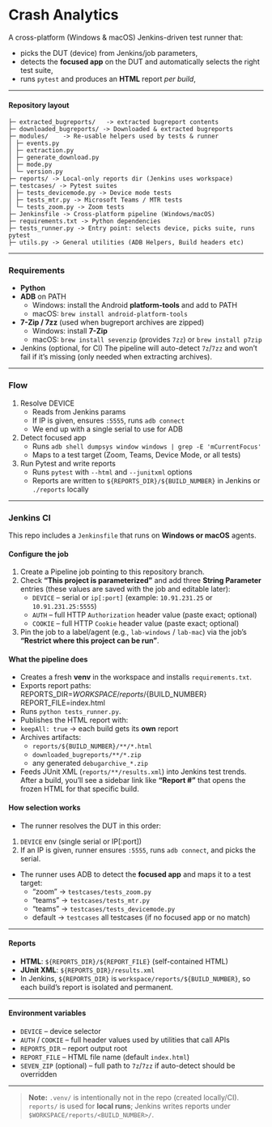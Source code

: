 # Crash Analytics
A cross-platform (Windows & macOS) Jenkins-driven test runner that:
- picks the DUT (device) from Jenkins/job parameters,
- detects the **focused app** on the DUT and automatically selects the right test suite,
- runs `pytest` and produces an **HTML** report *per build*,
---
#### Repository layout
    ├─ extracted_bugreports/   -> extracted bugreport contents
    ├─ downloaded_bugreports/ -> Downloaded & extracted bugreports
    ├─ modules/    -> Re-usable helpers used by tests & runner
    │ ├─ events.py  
    │ ├─ extraction.py 
    │ ├─ generate_download.py 
    │ ├─ mode.py 
    │ └─ version.py 
    ├─ reports/ -> Local-only reports dir (Jenkins uses workspace)
    ├─ testcases/ -> Pytest suites
    │ ├─ tests_devicemode.py -> Device mode tests
    │ ├─ tests_mtr.py -> Microsoft Teams / MTR tests
    │ └─ tests_zoom.py -> Zoom tests
    ├─ Jenkinsfile -> Cross-platform pipeline (Windows/macOS)
    ├─ requirements.txt -> Python dependencies
    ├─ tests_runner.py -> Entry point: selects device, picks suite, runs pytest
    ├─ utils.py -> General utilities (ADB Helpers, Build headers etc)
---
### Requirements 
- **Python** 
- **ADB** on PATH  
  - Windows: install the Android **platform-tools** and add to PATH  
  - macOS: `brew install android-platform-tools`
- **7-Zip / 7zz** (used when bugreport archives are zipped)  
  - Windows: install **7-Zip**   
  - macOS: `brew install sevenzip` (provides `7zz`) or `brew install p7zip`
- Jenkins (optional, for CI)
The pipeline will auto-detect `7z`/`7zz` and won’t fail if it’s missing (only needed when extracting archives). 
---
### Flow
1. Resolve DEVICE 
   - Reads from Jenkins params
   - If IP is given, ensures `:5555`, runs `adb connect`
   - We end up with a single serial to use for ADB
2. Detect focused app
   - Runs `adb shell dumpsys window windows | grep -E 'mCurrentFocus'`
   - Maps to a test target (Zoom, Teams, Device Mode, or all tests)
3. Run Pytest and write reports
    - Runs `pytest` with `--html` and `--junitxml` options
    - Reports are written to `${REPORTS_DIR}/${BUILD_NUMBER}` in Jenkins or `./reports` locally
---
### Jenkins CI 
This repo includes a `Jenkinsfile` that runs on **Windows or macOS** agents.
 
#### Configure the job
 
1. Create a Pipeline job pointing to this repository branch.
2. Check **“This project is parameterized”** and add three **String Parameter** entries (these values are saved with the job and editable later):
   - `DEVICE` – serial or `ip[:port]` (example: `10.91.231.25` or `10.91.231.25:5555`)
   - `AUTH` – full HTTP `Authorization` header value (paste exact; optional)
   - `COOKIE` – full HTTP `Cookie` header value (paste exact; optional)
3. Pin the job to a label/agent (e.g., `lab-windows` / `lab-mac`) via the job’s **“Restrict where this project can be run”**.
 
#### What the pipeline does
 
- Creates a fresh **venv** in the workspace and installs `requirements.txt`.
- Exports report paths:
REPORTS_DIR=$WORKSPACE/reports/${BUILD_NUMBER}
REPORT_FILE=index.html
- Runs `python tests_runner.py`.
- Publishes the HTML report with:
- `keepAll: true` → each build gets its **own** report
- Archives artifacts:
    - `reports/${BUILD_NUMBER}/**/*.html`
    - `downloaded_bugreports/**/*.zip`
    - any generated `debugarchive_*.zip`
- Feeds JUnit XML (`reports/**/results.xml`) into Jenkins test trends. 
After a build, you’ll see a sidebar link like **“Report #<build>”** that opens the frozen HTML for that specific build.

#### How selection works
 
- The runner resolves the DUT in this order:
1. `DEVICE` env (single serial or IP[:port])
2. If an IP is given, runner ensures `:5555`, runs `adb connect`, and picks the serial.

- The runner uses ADB to detect the **focused app** and maps it to a test target:
  - “zoom”   → `testcases/tests_zoom.py`
  - “teams”  → `testcases/tests_mtr.py`
  - “teams”  → `testcases/tests_devicemode.py`
  - default  → `testcases` all testcases (if no focused app or no match)
---
#### Reports
- **HTML**: `${REPORTS_DIR}/${REPORT_FILE}` (self-contained HTML)  
- **JUnit XML**: `${REPORTS_DIR}/results.xml`
- In Jenkins, `${REPORTS_DIR}` is `workspace/reports/${BUILD_NUMBER}`, so each build’s report is isolated and permanent.
---
 
#### Environment variables
 
- `DEVICE` – device selector
- `AUTH` / `COOKIE` – full header values used by utilities that call APIs
- `REPORTS_DIR` – report output root
- `REPORT_FILE` – HTML file name (default `index.html`)
- `SEVEN_ZIP` (optional) – full path to `7z`/`7zz` if auto-detect should be overridden 
---

> **Note:** `.venv/` is intentionally not in the repo (created locally/CI).  
> `reports/` is used for **local runs**; Jenkins writes reports under `$WORKSPACE/reports/<BUILD_NUMBER>/`.
 